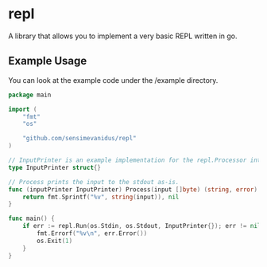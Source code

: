 # repl

A library that allows you to implement a very basic REPL written in go.

## Example Usage

You can look at the example code under the /example directory.

```go
package main

import (
	"fmt"
	"os"

	"github.com/sensimevanidus/repl"
)

// InputPrinter is an example implementation for the repl.Processor interface.
type InputPrinter struct{}

// Process prints the input to the stdout as-is.
func (inputPrinter InputPrinter) Process(input []byte) (string, error) {
	return fmt.Sprintf("%v", string(input)), nil
}

func main() {
	if err := repl.Run(os.Stdin, os.Stdout, InputPrinter{}); err != nil {
		fmt.Errorf("%v\n", err.Error())
		os.Exit(1)
	}
}

```
